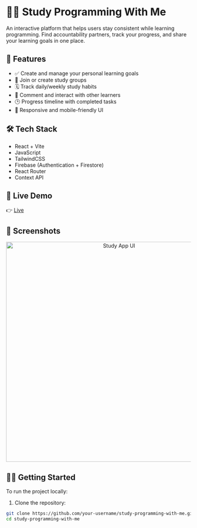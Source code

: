 # 👩‍💻 Study Programming With Me

An interactive platform that helps users stay consistent while learning programming. Find accountability partners, track your progress, and share your learning goals in one place.

## 🚀 Features

- ✅ Create and manage your personal learning goals
- 🤝 Join or create study groups
- 🗓 Track daily/weekly study habits
- 💬 Comment and interact with other learners
- 🕒 Progress timeline with completed tasks
- 📱 Responsive and mobile-friendly UI

## 🛠 Tech Stack

- React + Vite
- JavaScript
- TailwindCSS
- Firebase (Authentication + Firestore)
- React Router
- Context API

## 🔗 Live Demo

👉 [Live](https://study-programming-with-me-app.vercel.app)

## 📸 Screenshots

<p align="center">
  <img src="https://your-screenshot-image.png" alt="Study App UI" width="600"/>
</p>

## 🧑‍💻 Getting Started

To run the project locally:

1. Clone the repository:

```bash
git clone https://github.com/your-username/study-programming-with-me.git
cd study-programming-with-me
